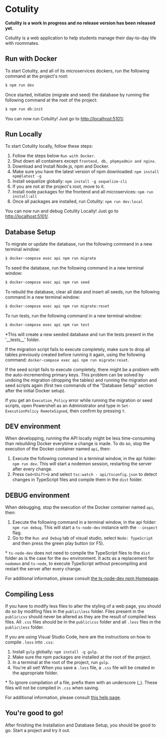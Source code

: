 # Cotulity

**Cotulity is a work in progress and no release version has been released yet.**

Cotulity is a web application to help students manage their day-to-day life with roommates.

## Run with Docker

To start Cotulity, and all of its microservices dockers, run the following command at the project's root:

```bash
$ npm run dev
```

Once started, initialize (migrate and seed) the database by running the following command at the root of the project:

```bash
$ npm run db:init
```

You can now run Cotulity! Just go to <http://localhost:5101/>.

## Run Locally

To start Cotulity locally, follow these steps:

1. Follow the steps below `Run with Docker`.
1. Shut down all containers except `frontend, db, phpmyadmin and nginx`.
1. Download and Install Node.js, npm and Docker.
1. Make sure you have the latest version of npm downloaded:
   `npm install npm@latest -g`
1. Install sequelize globally:
   `npm install -g sequelize-cli`
1. If you are not at the project's root, move to it.
1. Install node packages for the frontend and all microservices:
   `npm run install:all`
1. Once all packages are installed, run Cotulity:
   `npm run dev:local`

You can now run and debug Cotulity Locally! Just go to <http://localhost:5101/>.

## Database Setup

To migrate or update the database, run the following command in a new terminal window:

```bash
$ docker-compose exec api npm run migrate
```

To seed the database, run the following command in a new terminal window:

```bash
$ docker-compose exec api npm run seed
```

To rebuild the database, clear all data and insert all seeds, run the following command in a new terminal window:

```bash
$ docker-compose exec api npm run migrate:reset
```

To run tests, run the following command in a new terminal window:

```bash
$ docker-compose exec api npm run test
```

\*This will create a new seeded database and run the tests present in the '\_\_tests\_\_' folder.

If the migration script fails to execute completely, make sure to drop all tables previously created before running it again, using the following command: `docker-compose exec api npm run migrate:reset`.

If the seed script fails to execute completely, there might be a problem with the auto-incrementing primary keys. This problem can be solved by undoing the migration (dropping the tables) and running the migration and seed scripts again (first two commands of the "Database Setup" section after the initial Docker setup).

If you get an `Execution_Policy` error while running the migration or seed scripts, open Powershell as an Administrator and type in `Set-ExecutionPolicy RemoteSigned`, then confirm by pressing `Y`.

## DEV environment

When developping, running the API locally might be less time-consuming than rebuilding Docker everytime a change is made. To do so, stop the execution of the Docker container named `api`, then:

1. Execute the following command in a terminal window, in the api folder: `npm run dev`. This will start a nodemon session, restarting the server after every change.
1. Press `Cmd+Shift+b` and select `tsc:watch - api/tsconfig.json` to detect changes in TypeScript files and compile them in the `dist` folder.

## DEBUG environment

When debugging, stop the execution of the Docker container named `api`, then:

1. Execute the following command in a terminal window, in the api folder: `npm run debug`. This will start a `ts-node-dev` instance with the `--inspect` flag.
1. Go to the `Run and Debug` tab of visual studio, select `Node: TypeScript` and then press the green play button (or F5).

\* `ts-node-dev` does not need to compile the TypeScript files to the `dist` folder as is the case for the `dev` environment. It acts as a replacement for `nodemon` and `ts-node`, to execute TypeScript without precompiling and restart the server after every change.

For additional information, please consult [the ts-node-dev npm Homepage](https://www.npmjs.com/package/ts-node-dev).

## Compiling Less

If you have to modify less files to alter the styling of a web page, you should do so by modifing files in the `public\less` folder.
Files present in the `public\css` should never be altered as they are the result of compiled less files.
All `.css` files should be in the `public\css` folder and all `.less` files in the `public\less` folder.

If you are using Visual Studio Code, here are the instructions on how to compile `.less` into `.css`:

1. Install `gulp` globally: `npm install -g gulp`.
1. Make sure the npm packages are installed at the root of the project.
1. In a terminal at the root of the project, run `gulp`.
1. You're all set! When you save a `.less` file, a `.css` file will be created in the appropriate folder.

\* To ignore compilation of a file, prefix them with an underscore (\_). These files will not be compiled in `.css` when saving.

For additional information, please consult [this help page](https://code.visualstudio.com/docs/languages/css).

## You're good to go!

After finishing the Installation and Database Setup, you should be good to go. Start a project and try it out.
